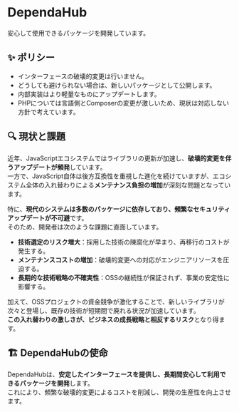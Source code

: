 # DependaHub

安心して使用できるパッケージを開発しています。

## ✨ ポリシー

- インターフェースの破壊的変更は行いません。  
- どうしても避けられない場合は、新しいパッケージとして公開します。  
- 内部実装はより軽量なものにアップデートします。
- PHPについては言語側とComposerの変更が激しいため、現状は対応しない方針で考えています。

## 🔍 現状と課題

近年、JavaScriptエコシステムではライブラリの更新が加速し、**破壊的変更を伴うアップデートが頻発**しています。  
一方で、JavaScript自体は後方互換性を重視した進化を続けていますが、エコシステム全体の入れ替わりによる**メンテナンス負担の増加**が深刻な問題となっています。  

特に、**現代のシステムは多数のパッケージに依存しており、頻繁なセキュリティアップデートが不可避**です。  
そのため、開発者は次のような課題に直面しています。  

- **技術選定のリスク増大**：採用した技術の陳腐化が早まり、再移行のコストが発生する。  
- **メンテナンスコストの増加**：破壊的変更への対応がエンジニアリソースを圧迫する。  
- **長期的な技術戦略の不確実性**：OSSの継続性が保証されず、事業の安定性に影響する。  

加えて、OSSプロジェクトの資金競争が激化することで、新しいライブラリが次々と登場し、既存の技術が短期間で廃れる状況が加速しています。  
**この入れ替わりの激しさが、ビジネスの成長戦略と相反するリスク**となり得ます。  

## 🏗 DependaHubの使命

DependaHubは、**安定したインターフェースを提供し、長期間安心して利用できるパッケージを開発**します。  
これにより、頻繁な破壊的変更によるコストを削減し、開発の生産性を向上させます。  
